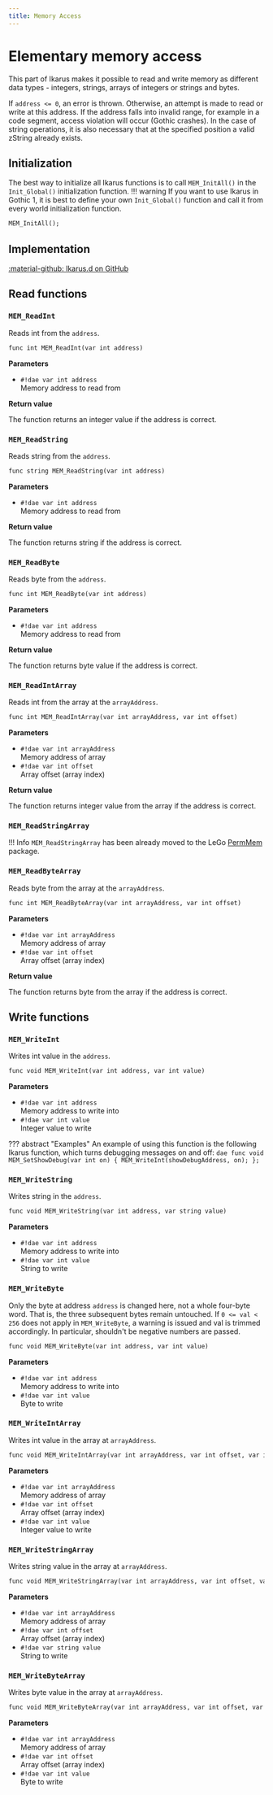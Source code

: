 ```yaml
---
title: Memory Access
---
```

# Elementary memory access
This part of Ikarus makes it possible to read and write memory as different data types - integers, strings, arrays of integers or strings and bytes.

If `address <= 0`, an error is thrown. Otherwise, an attempt is made to read or write at this address.
If the address falls into invalid range, for example in a code segment, access violation will occur (Gothic crashes).
In the case of string operations, it is also necessary that at the specified position a valid zString already exists.

## Initialization
The best way to initialize all Ikarus functions is to call `MEM_InitAll()` in the `Init_Global()` initialization function. 
!!! warning
    If you want to use Ikarus in Gothic 1, it is best to define your own `Init_Global()` function and call it from every world initialization function.

```dae
MEM_InitAll();
```

## Implementation
[:material-github: Ikarus.d on GitHub](https://github.com/Lehona/Ikarus/blob/master/Ikarus.d#L328)

## Read functions

### `MEM_ReadInt`
Reads int from the `address`.
```dae
func int MEM_ReadInt(var int address)
```
**Parameters**

- `#!dae var int address`  
    Memory address to read from

**Return value**

The function returns an integer value if the address is correct.

### `MEM_ReadString`
Reads string from the `address`.
```dae
func string MEM_ReadString(var int address)
```
**Parameters**

- `#!dae var int address`  
    Memory address to read from

**Return value**

The function returns string if the address is correct.

### `MEM_ReadByte`
Reads byte from the `address`.
```dae
func int MEM_ReadByte(var int address)
```
**Parameters**

- `#!dae var int address`  
    Memory address to read from

**Return value**

The function returns byte value if the address is correct.

### `MEM_ReadIntArray`
Reads int from the array at the `arrayAddress`.
```dae
func int MEM_ReadIntArray(var int arrayAddress, var int offset)
```
**Parameters**

- `#!dae var int arrayAddress`  
    Memory address of array
- `#!dae var int offset`  
    Array offset (array index)

**Return value**

The function returns integer value from the array if the address is correct.

### `MEM_ReadStringArray`
!!! Info
    `MEM_ReadStringArray` has been already moved to the LeGo [PermMem](../../lego/tools/permmem.md#mem_readstringarray) package.

### `MEM_ReadByteArray`
Reads byte from the array at the `arrayAddress`.
```dae
func int MEM_ReadByteArray(var int arrayAddress, var int offset)
```
**Parameters**

- `#!dae var int arrayAddress`  
    Memory address of array
- `#!dae var int offset`  
    Array offset (array index)

**Return value**

The function returns byte from the array if the address is correct.

## Write functions

### `MEM_WriteInt`
Writes int value in the `address`.
```dae
func void MEM_WriteInt(var int address, var int value)
```
**Parameters**

- `#!dae var int address`  
    Memory address to write into
- `#!dae var int value`  
    Integer value to write

??? abstract "Examples"
    An example of using this function is the following Ikarus function, which turns debugging messages on and off:
    ```dae
    func void MEM_SetShowDebug(var int on)
    {
        MEM_WriteInt(showDebugAddress, on);
    };
    ```

### `MEM_WriteString`
Writes string in the `address`.
```dae
func void MEM_WriteString(var int address, var string value)
```
**Parameters**

- `#!dae var int address`  
    Memory address to write into
- `#!dae var int value`  
    String to write

### `MEM_WriteByte`
Only the byte at address `address` is changed here, not a whole four-byte word. That is, the three subsequent bytes remain untouched.
If `0 <= val < 256` does not apply in `MEM_WriteByte`, a warning is issued and val is trimmed accordingly. In particular, shouldn't be negative numbers are passed.
```dae
func void MEM_WriteByte(var int address, var int value)
```
**Parameters**

- `#!dae var int address`  
    Memory address to write into
- `#!dae var int value`  
    Byte to write

### `MEM_WriteIntArray`
Writes int value in the array at `arrayAddress`.
```dae
func void MEM_WriteIntArray(var int arrayAddress, var int offset, var int value)
```
**Parameters**

- `#!dae var int arrayAddress`  
    Memory address of array
- `#!dae var int offset`  
    Array offset (array index)
- `#!dae var int value`  
    Integer value to write

### `MEM_WriteStringArray`
Writes string value in the array at `arrayAddress`.
```dae
func void MEM_WriteStringArray(var int arrayAddress, var int offset, var string value)
```
**Parameters**

- `#!dae var int arrayAddress`  
    Memory address of array
- `#!dae var int offset`  
    Array offset (array index)
- `#!dae var string value`  
    String to write

### `MEM_WriteByteArray`
Writes byte value in the array at `arrayAddress`.
```dae
func void MEM_WriteByteArray(var int arrayAddress, var int offset, var int value)
```
**Parameters**

- `#!dae var int arrayAddress`  
    Memory address of array
- `#!dae var int offset`  
    Array offset (array index)
- `#!dae var int value`  
    Byte to write


